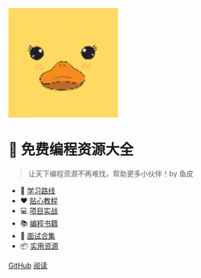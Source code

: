 <!-- _coverpage.md -->

![logo](_media/icon.svg)

# 💎 免费编程资源大全

> 让天下编程资源不再难找，帮助更多小伙伴！by 鱼皮

- 🚄 [学习路线](./学习路线/README.md)
- ❤️ [贴心教程](./贴心教程/README.md)
- 💻 [项目实战](./项目实战/README.md)
- 📚 [编程书籍](./编程书籍/README.md)
- 🙎 [面试合集](./面试合集/README.md)
- 📦 [实用资源](./实用资源/README.md)

[GitHub](https://github.com/liyupi/free-programming-resources)
[阅读](README.md)

